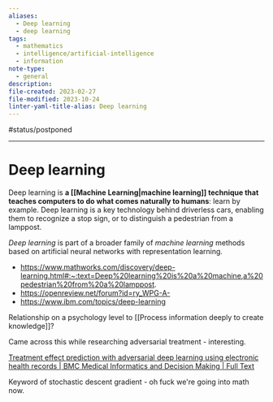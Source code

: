 ```yaml
---
aliases:
  - Deep learning
  - deep learning
tags:
  - mathematics
  - intelligence/artificial-intelligence
  - information
note-type:
  - general
description: 
file-created: 2023-02-27
file-modified: 2023-10-24
linter-yaml-title-alias: Deep learning
---
```


#status/postponed

---

# Deep learning

Deep learning is **a [[Machine Learning|machine learning]] technique that teaches computers to do what comes naturally to humans**: learn by example. Deep learning is a key technology behind driverless cars, enabling them to recognize a stop sign, or to distinguish a pedestrian from a lamppost.

_Deep learning_ is part of a broader family of _machine learning_ methods based on artificial neural networks with representation learning.

- https://www.mathworks.com/discovery/deep-learning.html#:~:text=Deep%20learning%20is%20a%20machine,a%20pedestrian%20from%20a%20lamppost.
- https://openreview.net/forum?id=ry_WPG-A-
- https://www.ibm.com/topics/deep-learning

Relationship on a psychology level to [[Process information deeply to create knowledge]]?

Came across this while researching adversarial treatment - interesting.

[Treatment effect prediction with adversarial deep learning using electronic health records | BMC Medical Informatics and Decision Making | Full Text](https://bmcmedinformdecismak.biomedcentral.com/articles/10.1186/s12911-020-01151-9)

Keyword of stochastic descent gradient - oh fuck we're going into math now.
